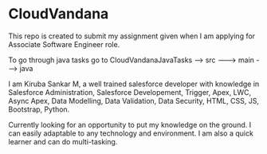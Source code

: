 # CloudVandana
This repo is created to submit my assignment given when I am applying for Associate Software Engineer role.

To go through java tasks go to CloudVandanaJavaTasks --> src ---> main ---> java

I am Kiruba Sankar M, a well trained salesforce developer with knowledge in Salesforce Administration, Salesforce Developement, Trigger, Apex, LWC, Async Apex, Data Modelling, Data Validation, Data Security, HTML, CSS, JS, Bootstrap, Python. 

Currently looking for an opportunity to put my knowledge on the ground. I can easily adaptable to any technology and environment. I am also a quick learner and can do multi-tasking.
